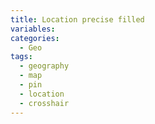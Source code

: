 ```yaml
---
title: Location precise filled
variables:
categories:
  - Geo
tags:
  - geography
  - map
  - pin
  - location
  - crosshair
---
```


